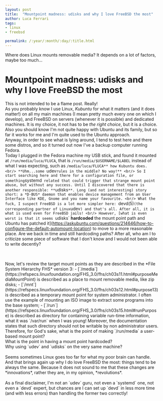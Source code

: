 ```yaml
---
layout: post
title:  "Mountpoint madness: udisks and why I love FreeBSD the most"
author: Luca Ferrari
tags:
- linux
- freebsd

permalink: /:year/:month/:day/:title.html
---
```

Where does Linux mounts removable media? It depends on a lot of factors, maybe too much...

# Mountpoint madness: udisks and why I love FreeBSD the most

This is not intended to be a flame post. Really!
<br/>
As you probably know I use Linux, *Kubuntu* for what it matters (and it does matter!) on all my main machines (I mean pretty much every one on which I develop), and FreeBSD on servers (whenever it is possible) and dedicated machines. It is my choice, it not has to be *the right choice*, but it is a choice. Also you should know I'm not quite happy with Ubuntu and its family, but so far it works for me and I'm quite used to the Ubuntu approach.
<br/>
Anyway, in order to see what is lying around, I tend to test here and there some distros, and so it turned out now I've a backup computer running Fedora.
<br/>
Today I plugged in the Fedora machine my USB stick, and found it mounted at `/run/media/luca/FLUCA`, that is `/run/media/$USERNAME/$LABEL` instead of what I was expecting, such as `/media/luca/FLUCA** how Kubuntu does.
<br/>
**Uhm...some `udev` rules in the middle? No way!**
<br/>
So I start searching here and there for a configuration file, or something `systemd` related that could trigger that strange mount point abuse, but without any success. Until I discovered that there is another responsible: **`udisks`**. Long (and not interesting) story short: a *D-BUS* daemon that enables device management from an User Interface like KDE, Gnome and you name your favourite.
<br/>
What the fuck, I suspect FreeBSD is a lot more simpler here: `devd(5)` (the corresponding partner of Linux `udev`) and that's all. After all, it is what is used even for FreeBSD jails!
<br/>
However, [what is even worst is that it seems `udisks` **hardcoded** the mount point path and Ubuntu has patched it](https://askubuntu.com/questions/214646/how-to-configure-the-default-automount-location) to move to a more reasonable place. Are we back in time and still hardcoding paths? After all, who am I to criticize some piece of software that I don't know and I would not been able to write decently?

<br/>
<br/>
Now, let's review the target mount points as they are described in the *File System Hierarchy FHS* version 3:
- [`/media`](https://refspecs.linuxfoundation.org/FHS_3.0/fhs/ch03s11.html#purposeMediaMountPoint) is described as a place to mount removable media, like zip disks;
- [`/mnt`](https://refspecs.linuxfoundation.org/FHS_3.0/fhs/ch03s12.html#purpose13) is described as a temporary mount point for system administrator. I often use the example of mounting an ISO image to extract some programs into the base system;
- [`/run`](https://refspecs.linuxfoundation.org/FHS_3.0/fhs/ch03s15.html#runPurpose) is described as directory for containing variable run-time information, what it was `/var/run` when I was young! Moreover, the documentation states that such directory should not be writable by non administrator users.

<br/>
Therefore, for God's sake, what is the point of making `/run/media` a user-based mount point?
<br/>
What is the point in having a mount point hardcoded?
<br/>
Why using `udev` and `udisks` on the very same machine?
<br/>
<br/>
Seems sometimes Linux goes too far for what my poor brain can handle. And that brings again up why I do love FreeBSD the most: things tend to be always the same. Because it does not sound to me that these changes are *innovations*, rather they are, in my opinion, *revolutions*.
<br/>
<br/>
As a final disclaimer, I'm not an `udev` guru, not even a `systemd` one, not even a `devd` expert, but chances are I can set up `devd` in less more time (and with less errors) than handling the former two correctly!
